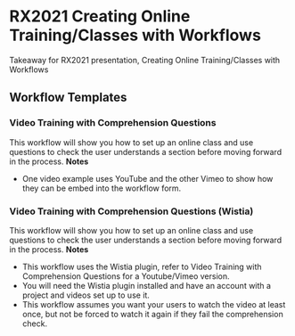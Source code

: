 
# RX2021 Creating Online Training/Classes with Workflows

Takeaway for RX2021 presentation, Creating Online Training/Classes with Workflows

## Workflow Templates

### Video Training with Comprehension Questions

This workflow will show you how to set up an online class and use questions to check the user understands a section before moving forward in the process.
**Notes**

- One video example uses YouTube and the other Vimeo to show how they can be embed into the workflow form. 

### Video Training with Comprehension Questions (Wistia)

This workflow will show you how to set up an online class and use questions to check the user understands a section before moving forward in the process.
**Notes**

- This workflow uses the Wistia plugin, refer to Video Training with Comprehension Questions for a Youtube/Vimeo version.
- You will need the Wistia plugin installed and have an account with a project and videos set up to use it.
- This workflow assumes you want your users to watch the video at least once, but not be forced to watch it again if they fail the comprehension check.
